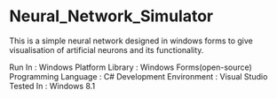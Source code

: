 # Neural_Network_Simulator
This is a simple neural network designed in windows forms to give visualisation of artificial neurons and its functionality.

Run In : Windows Platform
Library : Windows Forms(open-source)
Programming Language : C#
Development Environment : Visual Studio
Tested In : Windows 8.1



